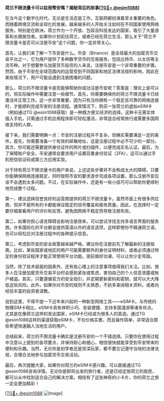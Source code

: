 **荷兰不限流量卡可以註冊幣安嗎？揭秘背后的故事[[TG💪+ @esim1088](https://t.me/s/esim1088)]**

在当今这个数字化时代，无论是生活还是工作，互联网都扮演着至关重要的角色。而随着跨境交流和全球化的发展，越来越多的人开始关注如何在不同国家使用网络服务。特别是在欧洲，荷兰作为一个开放、包容且科技发达的国家，吸引了大量游客和长期居住者。如果你计划前往荷兰，或者已经在荷兰生活，那么关于“荷兰不限流量卡是否可以注册币安”这个问题，你一定非常关心。

首先，让我们来了解一下币安是什么。币安（Binance）是全球最大的加密货币交易平台之一，它为用户提供了多种数字货币的交易服务，包括比特币、以太坊等主流币种。对于想要参与加密货币投资的人来说，注册币安是一个非常重要的步骤。然而，由于币安在全球范围内的运营受到不同国家和地区法律法规的影响，因此在某些情况下，用户可能会遇到注册困难的问题。

那么，荷兰的不限流量卡是否能够帮助你成功注册币安呢？答案是：理论上是可以的，但实际操作中需要注意一些细节。首先，你需要确保你的荷兰不限流量卡已经激活并正常工作。这一步非常重要，因为只有当你拥有一个稳定且可靠的网络连接时，才能顺利完成币安的注册流程。通常情况下，购买一张荷兰的虚拟eSIM卡（例如通过TG @esim1088获取）是一种既方便又经济的选择。这种卡无需实体插入手机，只需通过手机应用程序即可轻松激活，非常适合经常旅行或需要多国网络支持的人群。

接下来，我们需要明确一点：币安的注册过程并不复杂，但确实需要满足一定的条件。首先，你需要准备一个有效的邮箱地址，这是注册过程中必不可少的一部分。其次，你可能还需要提供身份证件的照片或扫描件，以便完成实名认证。最后，为了保障账户安全，币安通常会要求用户设置双重身份验证（2FA），这可以通过手机短信验证码或第三方应用实现。

对于持有荷兰不限流量卡的用户来说，上述这些步骤并不会构成太大的障碍。只要你能确保网络连接稳定，同时按照币安的要求逐步完成各项设置，那么注册币安应该不会遇到太多问题。不过，在实际操作中，还是有一些小技巧可以帮助你更顺利地完成整个过程。

第一，建议选择信誉良好的运营商提供的荷兰不限流量卡。虽然市面上有很多供应商，但并不是所有的卡都能保证稳定的信号覆盖和服务质量。因此，在选择时一定要仔细查看用户的评价和反馈，避免因网络不稳定而导致注册失败。

第二，如果你担心语言障碍会影响注册效率，可以尝试寻找支持多语言界面的服务商。许多国际化的平台都会提供英语以外的语言选项，这样即使你不精通荷兰语，也可以轻松应对注册过程中的各种提示信息。

第三，考虑到币安的安全政策越来越严格，建议你在注册前先了解最新的注册指南。比如，某些国家或地区的用户可能需要额外的身份证明材料，或者必须通过特定的身份验证程序才能正常使用平台功能。提前做好功课，可以让你少走弯路。

当然，除了技术层面的因素外，还有些心理上的注意事项值得我们关注。比如，很多人在注册加密货币交易平台时会感到紧张或焦虑，害怕自己的个人信息泄露或账户被盗。其实，只要遵循官方的安全指引，并定期更新密码和密钥，就可以大大降低这些风险。此外，如果你对币安的规则不太熟悉，不妨多查阅相关资料，或者向经验丰富的投资者请教。

说到这里，不得不提一下近年来兴起的一种新型网络工具——eSIM卡。与传统的物理SIM卡相比，eSIM卡具有体积小巧、安装便捷、支持多国漫游等诸多优点。尤其是在像荷兰这样的发达国家，eSIM卡已经成为很多人的首选。通过TG @esim1088这样的渠道获取eSIM卡，不仅价格实惠，而且操作简单，非常适合那些希望快速融入当地生活的用户。

总结起来，荷兰的不限流量卡确实是注册币安的一个不错选择。只要你在使用过程中注意以上提到的各项要点，并保持耐心和细心，相信很快就能享受到币安带来的便利和乐趣。当然，无论你是初学者还是资深玩家，都不要忘记遵守当地的法律法规，合理合法地参与加密货币交易活动。

最后，再次提醒大家，如果你对荷兰的eSIM卡感兴趣，可以直接通过TG @esim1088咨询详情。无论你是即将出发的旅行者，还是已经定居荷兰的居民，都可以从中找到适合自己的解决方案。相信有了这张神奇的小卡片，你的荷兰之旅一定会更加精彩！

[[TG💪+ @esim1088](https://t.me/s/esim1088) ![Image](https://i.postimg.cc/4NQfJmqS/Snipaste-2025-05-13-00-14-12.png)]
